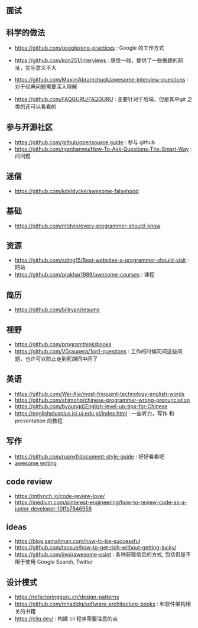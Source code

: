 ## 面试

## 科学的做法
- https://github.com/google/eng-practices : Google 的工作方式

- https://github.com/kdn251/interviews : 感觉一般，提供了一些做题的网址，实际意义不大
- https://github.com/MaximAbramchuck/awesome-interview-questions : 对于经典问题需要深入理解
- https://github.com/FAQGURU/FAQGURU : 主要针对于后端，但是其中git 之类的还可以看看的

## 参与开源社区
- https://github.com/github/opensource.guide : 参与 github
- https://github.com/ryanhanwu/How-To-Ask-Questions-The-Smart-Way : 问问题

## 迷信
- https://github.com/kdeldycke/awesome-falsehood

## 基础
- https://github.com/mtdvio/every-programmer-should-know

## 资源
- https://github.com/sdmg15/Best-websites-a-programmer-should-visit : 网站
- https://github.com/prakhar1989/awesome-courses : 课程

## 简历
- https://github.com/billryan/resume

## 视野
- https://github.com/programthink/books
- https://github.com/VGraupera/1on1-questions : 工作的时候问问这些问题，也许可以防止走到死胡同中间了

## 英语
- https://github.com/Wei-Xia/most-frequent-technology-english-words
- https://github.com/shimohq/chinese-programmer-wrong-pronunciation
- https://github.com/byoungd/English-level-up-tips-for-Chinese
- https://englishplusplus.jcj.uj.edu.pl/index.html : 一些听力，写作 和 presentation 的教程


## 写作
- https://github.com/ruanyf/document-style-guide : 好好看看吧
- [awesome writing](https://github.com/jenniferlynparsons/awesome-writing)

## code review
- https://mtlynch.io/code-review-love/
- https://medium.com/pinterest-engineering/how-to-review-code-as-a-junior-developer-10ffb7846958

## ideas
- https://blog.samaltman.com/how-to-be-successful
- https://github.com/taosue/how-to-get-rich-without-getting-lucky/
- https://github.com/jivoi/awesome-osint : 各种获取信息的方式, 包括但是不限于使用 Google Search, Twitter

## 设计模式
- https://refactoringguru.cn/design-patterns
- https://github.com/mhadidg/software-architecture-books : 和软件架构相关的书籍
- https://clig.dev/ : 构建 cli 程序需要注意的点
